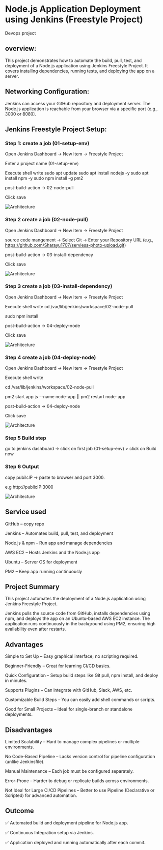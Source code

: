 #  Node.js Application Deployment using Jenkins (Freestyle Project)

Devops project

## overview:

This project demonstrates how to automate the build, pull, test, and deployment of a Node.js application using Jenkins Freestyle Project.
It covers installing dependencies, running tests, and deploying the app on a server.
 

## Networking Configuration:
   Jenkins can access your GitHub repository and deployment server.
The Node.js application is reachable from your browser via a specific port (e.g., 3000 or 8080).

## Jenkins Freestyle Project Setup:

### Step 1: create a job (01-setup-env)

Open Jenkins Dashboard → New Item → Freestyle Project

Enter a project name (01-setup-env)

Execute shell write 
 sudo apt update
 sudo apt install nodejs -y
 sudo apt install npm -y
 sudo npm install -g pm2

post-build-action -> 02-node-pull

Click save

![Architecture](images/job-1.png)

### Step 2 create a job (02-node-pull)

Open Jenkins Dashboard → New Item → Freestyle Project

source code mangement ->
Select Git ->
Enter your Repository URL (e.g., https://github.com/Sharayu1707/servless-photo-upload.git)

post-build-action -> 03-install-dependency

Click save

![Architecture](images/job-2.png)

### Step 3 create a job (03-install-dependency)

Open Jenkins Dashboard → New Item → Freestyle Project

Execute shell write 
cd /var/lib/jenkins/workspace/02-node-pull

sudo npm install

post-build-action -> 04-deploy-node

Click save

![Architecture](images/job-3.png)

### Step 4 create a job (04-deploy-node)

Open Jenkins Dashboard → New Item → Freestyle Project

Execute shell write 

cd /var/lib/jenkins/workspace/02-node-pull

pm2 start app.js --name node-app || pm2 restart node-app

post-build-action -> 04-deploy-node

Click save

![Architecture](images/job-4.png)

### Step 5 Build step 

go to jenkins dashboard -> click on first job (01-setup-env) > click on Build now

### Step 6 Output

copy pubilcIP -> paste to browser and port 3000.

e.g http://publicIP:3000

![Architecture](images/output.png)

## Service used

GitHub – copy repo 

Jenkins – Automates build, pull, test, and deployment

Node.js & npm – Run app and manage dependencies

AWS EC2 – Hosts Jenkins and the Node.js app

Ubuntu – Server OS for deployment

 PM2 – Keep app running continuously

## Project Summary

This project automates the deployment of a Node.js application using Jenkins Freestyle Project.

Jenkins pulls the source code from GitHub, installs dependencies using npm, and deploys the app on an Ubuntu-based AWS EC2 instance.
The application runs continuously in the background using PM2, ensuring high availability even after restarts.

## Advantages

Simple to Set Up – Easy graphical interface; no scripting required.

Beginner-Friendly – Great for learning CI/CD basics.

Quick Configuration – Setup build steps like Git pull, npm install, and deploy in minutes.

Supports Plugins – Can integrate with GitHub, Slack, AWS, etc.

Customizable Build Steps – You can easily add shell commands or scripts.

Good for Small Projects – Ideal for single-branch or standalone deployments.

## Disadvantages

Limited Scalability – Hard to manage complex pipelines or multiple environments.

No Code-Based Pipeline – Lacks version control for pipeline configuration (unlike Jenkinsfile).

Manual Maintenance – Each job must be configured separately.

Error-Prone – Harder to debug or replicate builds across environments.

Not Ideal for Large CI/CD Pipelines – Better to use Pipeline (Declarative or Scripted) for advanced automation.

## Outcome

✅ Automated build and deployment pipeline for Node.js app.

✅ Continuous Integration setup via Jenkins.

✅ Application deployed and running automatically after each commit.

